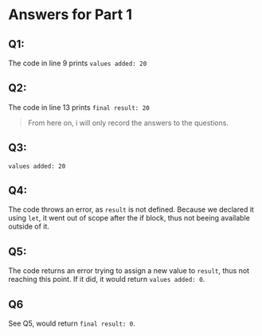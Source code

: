 # Answers for Part 1
## Q1:
The code in line 9 prints <code>values added: 20</code>
## Q2:
The code in line 13 prints <code>final result: 20</code>
> From here on, i will only record the answers to the questions.
## Q3:
`values added: 20`
## Q4:
The code throws an error, as `result` is not defined. Because we declared it using `let`, it went out of scope after the if block, thus not beeing available outside of it.
## Q5:
The code returns an error trying to assign a new value to `result`, thus not reaching this point. If it did, it would return `values added: 0`.
## Q6
See Q5, would return `final result: 0`.

